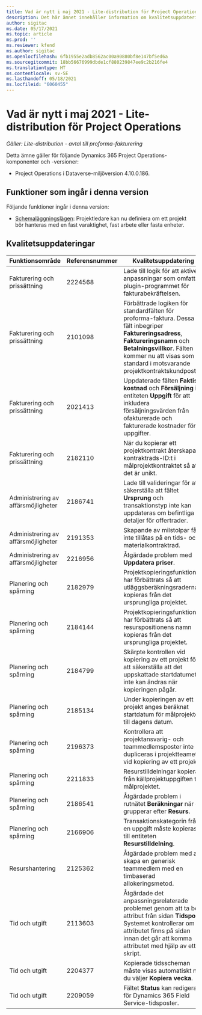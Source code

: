 ```yaml
---
title: Vad är nytt i maj 2021 - Lite-distribution för Project Operations
description: Det här ämnet innehåller information om kvalitetsuppdateringarna som är tillgängliga i maj 2021-versionen av Lite-distribution för Project Operations.
author: sigitac
ms.date: 05/17/2021
ms.topic: article
ms.prod: ''
ms.reviewer: kfend
ms.author: sigitac
ms.openlocfilehash: 6fb1955e2adb8562ac00a90880bf8e147bf5ed6a
ms.sourcegitcommit: 18bb56676999dbde1cf880239847ee9c2b216fe4
ms.translationtype: HT
ms.contentlocale: sv-SE
ms.lasthandoff: 05/18/2021
ms.locfileid: "6060455"
---
```

# <a name="whats-new-may-2021---project-operations-lite-deployment"></a>Vad är nytt i maj 2021 - Lite-distribution för Project Operations

_Gäller: Lite-distribution - avtal till proforma-fakturering_

Detta ämne gäller för följande Dynamics 365 Project Operations-komponenter och -versioner:

   - Project Operations i Dataverse-miljöversion 4.10.0.186.

## <a name="features-included-in-this-release"></a>Funktioner som ingår i denna version

Följande funktioner ingår i denna version:

- [Schemaläggningslägen](../../project-management/scheduling-modes.md): Projektledare kan nu definiera om ett projekt bör hanteras med en fast varaktighet, fast arbete eller fasta enheter.

## <a name="quality-updates"></a>Kvalitetsuppdateringar

| **Funktionsområde** | **Referensnummer** | **Kvalitetsuppdatering** |
| --- | --- | --- |
| Fakturering och prissättning | 2224568 | Lade till logik för att aktivera anpassningar som omfattar plugin-programmet för fakturabekräftelsen. |
| Fakturering och prissättning | 2101098 | Förbättrade logiken för standardfälten för proforma-faktura. Dessa fält inbegriper **Faktureringsadress**, **Faktureringsnamn** och **Betalningsvillkor**. Fälten kommer nu att visas som standard i motsvarande projektkontraktskundpost. |
| Fakturering och prissättning | 2021413 | Uppdaterade fälten **Faktisk kostnad** och **Försäljning** i entiteten **Uppgift** för att inkludera försäljningsvärden från ofakturerade och fakturerade kostnader för uppgifter. |
| Fakturering och prissättning | 2182110 | När du kopierar ett projektkontrakt återskapas kontraktrads-ID:t i målprojektkontraktet så att det är unikt. |
| Administrering av affärsmöjligheter | 2186741 | Lade till valideringar för att säkerställa att fältet **Ursprung** och transaktionstyp inte kan uppdateras om befintliga detaljer för offertrader. |
| Administrering av affärsmöjligheter | 2191353 | Skapande av milstolpar får inte tillåtas på en tids- och materialkontraktrad. |
| Administrering av affärsmöjligheter | 2216956 | Åtgärdade problem med **Uppdatera priser**. |
| Planering och spårning | 2182979 | Projektkopieringsfunktionen har förbättrats så att utläggsberäkningsraderna kopieras från det ursprungliga projektet. |
| Planering och spårning | 2184144 | Projektkopieringsfunktionen har förbättrats så att resurspositionens namn kopieras från det ursprungliga projektet. |
| Planering och spårning | 2184799 | Skärpte kontrollen vid kopiering av ett projekt för att säkerställa att det uppskattade startdatumet inte kan ändras när kopieringen pågår. |
| Planering och spårning | 2185134 | Under kopieringen av ett projekt anges beräknat startdatum för målprojektet till dagens datum. |
| Planering och spårning | 2196373 | Kontrollera att projektansvarig- och teammedlemsposter inte dupliceras i projektteamet vid kopiering av ett projekt. |
| Planering och spårning | 2211833 | Resurstilldelningar kopieras från källprojektuppgiften till målprojektet. |
| Planering och spårning | 2186541 | Åtgärdade problem i rutnätet **Beräkningar** när du grupperar efter **Resurs**. |
| Planering och spårning | 2166906 | Transaktionskategorin från en uppgift måste kopieras till entiteten **Resurstilldelning**. |
| Resurshantering | 2125362 | Åtgärdade problem med att skapa en generisk teammedlem med en timbaserad allokeringsmetod. |
| Tid och utgift | 2113603 | Åtgärdade det anpassningsrelaterade problemet genom att ta bort attribut från sidan **Tidspost**. Systemet kontrollerar om attributet finns på sidan innan det går att komma attributet med hjälp av ett skript. |
| Tid och utgift | 2204377 | Kopierade tidsscheman måste visas automatiskt när du väljer **Kopiera vecka**. |
| Tid och utgift | 2209059 | Fältet **Status** kan redigeras för Dynamics 365 Field Service-tidsposter. |

